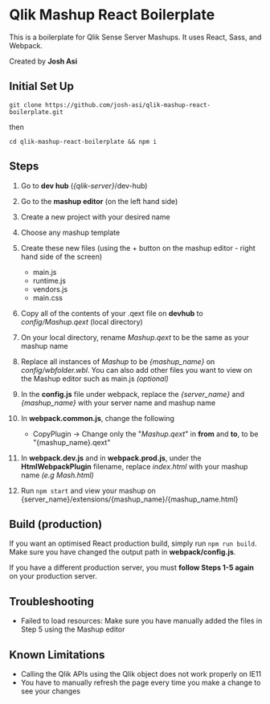 # Qlik Mashup React Boilerplate
This is a boilerplate for Qlik Sense Server Mashups. It uses React, Sass, and Webpack.

Created by **Josh Asi**

## Initial Set Up

`git clone https://github.com/josh-asi/qlik-mashup-react-boilerplate.git`

then

`cd qlik-mashup-react-boilerplate && npm i`

## Steps

1. Go to **dev hub** (_{qlik-server}_/dev-hub)
2. Go to the **mashup editor** (on the left hand side)
3. Create a new project with your desired name
4. Choose any mashup template
5. Create these new files (using the + button on the mashup editor - right hand side of the screen)
   - main.js
   - runtime.js
   - vendors.js
   - main.css
6. Copy all of the contents of your .qext file on **devhub** to _config/Mashup.qext_ (local directory)
7. On your local directory, rename _Mashup.qext_ to be the same as your mashup name
8. Replace all instances of _Mashup_ to be _{mashup_name}_ on *config/wbfolder.wbl*. You can also add other files you want to view on the Mashup editor such as main.js *(optional)*
9. In the **config.js** file under webpack, replace the _{server_name}_ and _{mashup_name}_ with your server name and mashup name

10. In **webpack.common.js**, change the following
    - CopyPlugin -> Change only the "_Mashup.qext_" in **from** and **to**, to be "{mashup_name}.qext"

11. In **webpack.dev.js** and in **webpack.prod.js**, under the **HtmlWebpackPlugin** filename, replace *index.html* with your mashup name *(e.g Mash.html)*
12. Run `npm start` and view your mashup on {server_name}/extensions/{mashup_name}/{mashup_name.html}


## Build (production)

If you want an optimised React production build, simply run `npm run build`.
Make sure you have changed the output path in **webpack/config.js**.

If you have a different production server, you must **follow Steps 1-5 again** on your production server.

## Troubleshooting

- Failed to load resources: Make sure you have manually added the files in Step 5 using the Mashup editor

## Known Limitations

- Calling the Qlik APIs using the Qlik object does not work properly on IE11
- You have to manually refresh the page every time you make a change to see your changes

